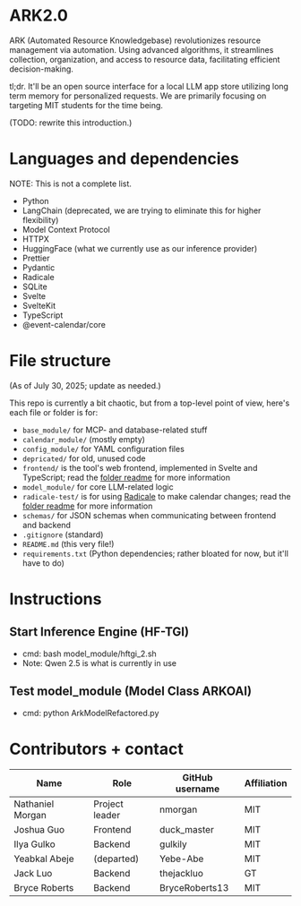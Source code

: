 # ARK2.0

ARK (Automated Resource Knowledgebase) revolutionizes resource management via automation. Using advanced algorithms, it streamlines collection, organization, and access to resource data, facilitating efficient decision-making.

tl;dr. It'll be an open source interface for a local LLM app store utilizing long term memory for personalized requests. We are primarily focusing on targeting MIT students for the time being.

(TODO: rewrite this introduction.)

# Languages and dependencies

NOTE: This is not a complete list.

* Python
* LangChain (deprecated, we are trying to eliminate this for higher flexibility)
* Model Context Protocol
* HTTPX
* HuggingFace (what we currently use as our inference provider)
* Prettier
* Pydantic
* Radicale
* SQLite
* Svelte
* SvelteKit
* TypeScript
* @event-calendar/core

# File structure

(As of July 30, 2025; update as needed.)

This repo is currently a bit chaotic, but from a top-level point of view, here's each file or folder is for:

* `base_module/` for MCP- and database-related stuff
* `calendar_module/` (mostly empty)
* `config_module/` for YAML configuration files
* `depricated/` for old, unused code
* `frontend/` is the tool's web frontend, implemented in Svelte and TypeScript; read the [folder readme](frontend/README.md) for more information
* `model_module/` for core LLM-related logic
* `radicale-test/` is for using [Radicale](https://radicale.org/v3.html) to make calendar changes; read the [folder readme](radicale_test/README.md) for more information
* `schemas/` for JSON schemas when communicating between frontend and backend
* `.gitignore` (standard)
* `README.md` (this very file!)
* `requirements.txt` (Python dependencies; rather bloated for now, but it'll have to do)

# Instructions

## Start Inference Engine (HF-TGI)
* cmd: bash model_module/hftgi_2.sh
* Note: Qwen 2.5 is what is currently in use 

## Test model_module (Model Class ARKOAI)
* cmd: python ArkModelRefactored.py

# Contributors + contact

| Name                  | Role           | GitHub username | Affiliation |
| --------------------  | -------------- | --------------- | ----------- |
| Nathaniel Morgan      | Project leader | nmorgan         | MIT         |
| Joshua Guo            | Frontend       | duck_master     | MIT         |
| Ilya Gulko            | Backend        | gulkily         | MIT         |
| Yeabkal Abeje         | (departed)     | Yebe-Abe        | MIT         |
| Jack Luo              | Backend        | thejackluo      | GT          |
| Bryce Roberts         | Backend        | BryceRoberts13  | MIT         | 

